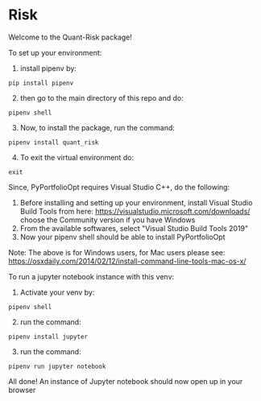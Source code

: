 # Risk
Welcome to the Quant-Risk package!

To set up your environment:
1. install pipenv by:
``` {python}
pip install pipenv
```
2. then go to the main directory of this repo and do:
``` {python}
pipenv shell
```
3. Now, to install the package, run the command:
``` {python}
pipenv install quant_risk
```
4. To exit the virtual environment do:
``` {python}
exit
```

Since, PyPortfolioOpt requires  Visual Studio C++, do the following:
1. Before installing and setting up your environment, install Visual Studio Build Tools from here: https://visualstudio.microsoft.com/downloads/
choose the Community version if you have Windows
2. From the available softwares, select "Visual Studio Build Tools 2019"
3. Now your pipenv shell should be able to install PyPortfolioOpt

Note: The above is for Windows users, for Mac users please see: https://osxdaily.com/2014/02/12/install-command-line-tools-mac-os-x/

To run a jupyter notebook instance with this venv:
1. Activate your venv by:
``` {python}
pipenv shell
```
2. run the command:
``` {python}
pipenv install jupyter
```
3. run the command:
``` {python}
pipenv run jupyter notebook
```
All done!
An instance of Jupyter notebook should now open up in your browser
